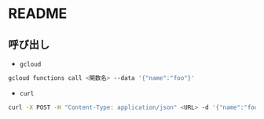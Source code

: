 # README

## 呼び出し

* `gcloud`

```bash
gcloud functions call <関数名> --data '{"name":"foo"}'
```

* `curl`

```bash
curl -X POST -H "Content-Type: application/json" <URL> -d '{"name":"foo"}'
```
